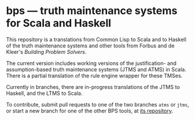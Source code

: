# bps — truth maintenance systems for Scala and Haskell

This repository is a translations from Common Lisp to
Scala and to Haskell of the truth maintenance systems
and other tools from Forbus and de Kleer's _Building
Problem Solvers_.

The current version includes working versions of the
justification- and assumption-based truth maintenance
systems (JTMS and ATMS) in Scala.  There is a partial
translation of the rule engine wrapper for these TMSes.

Currently in branches, there are in-progress translations
of the JTMS to Haskell, and the LTMS to Scala.

To contribute, submit pull requests to one of the two
branches `atms` or `jtms`, or start a new branch for
one of the other BPS tools, at
[its repository](https://github.com/jphmrst/bps-scala).
